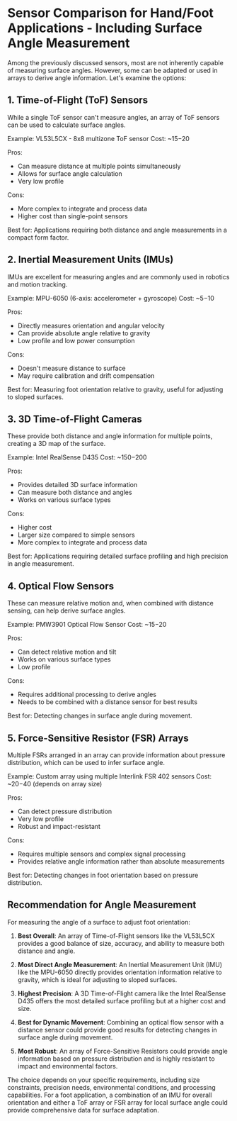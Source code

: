 # Sensor Comparison for Hand/Foot Applications - Including Surface Angle Measurement

Among the previously discussed sensors, most are not inherently capable of measuring surface angles. However, some can be adapted or used in arrays to derive angle information. Let's examine the options:

## 1. Time-of-Flight (ToF) Sensors

While a single ToF sensor can't measure angles, an array of ToF sensors can be used to calculate surface angles.

Example: VL53L5CX - 8x8 multizone ToF sensor
Cost: ~$15-$20

Pros:
- Can measure distance at multiple points simultaneously
- Allows for surface angle calculation
- Very low profile

Cons:
- More complex to integrate and process data
- Higher cost than single-point sensors

Best for: Applications requiring both distance and angle measurements in a compact form factor.

## 2. Inertial Measurement Units (IMUs)

IMUs are excellent for measuring angles and are commonly used in robotics and motion tracking.

Example: MPU-6050 (6-axis: accelerometer + gyroscope)
Cost: ~$5-$10

Pros:
- Directly measures orientation and angular velocity
- Can provide absolute angle relative to gravity
- Low profile and low power consumption

Cons:
- Doesn't measure distance to surface
- May require calibration and drift compensation

Best for: Measuring foot orientation relative to gravity, useful for adjusting to sloped surfaces.

## 3. 3D Time-of-Flight Cameras

These provide both distance and angle information for multiple points, creating a 3D map of the surface.

Example: Intel RealSense D435
Cost: ~$150-$200

Pros:
- Provides detailed 3D surface information
- Can measure both distance and angles
- Works on various surface types

Cons:
- Higher cost
- Larger size compared to simple sensors
- More complex to integrate and process data

Best for: Applications requiring detailed surface profiling and high precision in angle measurement.

## 4. Optical Flow Sensors

These can measure relative motion and, when combined with distance sensing, can help derive surface angles.

Example: PMW3901 Optical Flow Sensor
Cost: ~$15-$20

Pros:
- Can detect relative motion and tilt
- Works on various surface types
- Low profile

Cons:
- Requires additional processing to derive angles
- Needs to be combined with a distance sensor for best results

Best for: Detecting changes in surface angle during movement.

## 5. Force-Sensitive Resistor (FSR) Arrays

Multiple FSRs arranged in an array can provide information about pressure distribution, which can be used to infer surface angle.

Example: Custom array using multiple Interlink FSR 402 sensors
Cost: ~$20-$40 (depends on array size)

Pros:
- Can detect pressure distribution
- Very low profile
- Robust and impact-resistant

Cons:
- Requires multiple sensors and complex signal processing
- Provides relative angle information rather than absolute measurements

Best for: Detecting changes in foot orientation based on pressure distribution.

## Recommendation for Angle Measurement

For measuring the angle of a surface to adjust foot orientation:

1. **Best Overall**: An array of Time-of-Flight sensors like the VL53L5CX provides a good balance of size, accuracy, and ability to measure both distance and angle.

2. **Most Direct Angle Measurement**: An Inertial Measurement Unit (IMU) like the MPU-6050 directly provides orientation information relative to gravity, which is ideal for adjusting to sloped surfaces.

3. **Highest Precision**: A 3D Time-of-Flight camera like the Intel RealSense D435 offers the most detailed surface profiling but at a higher cost and size.

4. **Best for Dynamic Movement**: Combining an optical flow sensor with a distance sensor could provide good results for detecting changes in surface angle during movement.

5. **Most Robust**: An array of Force-Sensitive Resistors could provide angle information based on pressure distribution and is highly resistant to impact and environmental factors.

The choice depends on your specific requirements, including size constraints, precision needs, environmental conditions, and processing capabilities. For a foot application, a combination of an IMU for overall orientation and either a ToF array or FSR array for local surface angle could provide comprehensive data for surface adaptation.